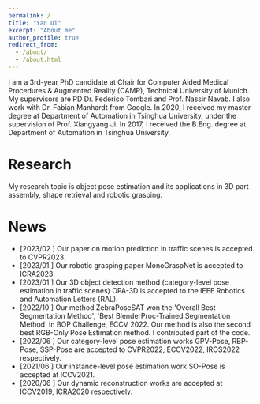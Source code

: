 ```yaml
---
permalink: /
title: "Yan Di"
excerpt: "About me"
author_profile: true
redirect_from: 
  - /about/
  - /about.html
---
```


I am a 3rd-year PhD candidate at Chair for Computer Aided Medical Procedures & Augmented Reality (CAMP), Technical University of Munich. My supervisors are PD Dr. Federico Tombari and Prof. Nassir Navab. I also work with Dr. Fabian Manhardt from Google. In 2020, I received my master degree at Department of Automation in Tsinghua University, under the supervision of Prof. Xiangyang Ji. In 2017, I received the B.Eng. degree at Department of Automation in Tsinghua University.


# Research
My research topic is object pose estimation and its applications in 3D part assembly, shape retrieval and robotic grasping. 


# News
* \[2023/02 \] Our paper on motion prediction in traffic scenes is accepted to CVPR2023.
* \[2023/01 \] Our robotic grasping paper MonoGraspNet is accepted to ICRA2023.
* \[2023/01 \] Our 3D object detection method (category-level pose estimation in traffic scenes) OPA-3D is accepted to the IEEE Robotics and Automation Letters (RAL).
* \[2022/10 \] Our method ZebraPoseSAT won the 'Overall Best Segmentation Method', 'Best BlenderProc-Trained Segmentation Method' in BOP Challenge, ECCV 2022. Our method is also the second best RGB-Only Pose Estimation method. I contributed part of the code.
* \[2022/06 \] Our category-level pose estimation works GPV-Pose, RBP-Pose, SSP-Pose are accepted to CVPR2022, ECCV2022, IROS2022 respectively.
* \[2021/06 \] Our instance-level pose estimation work SO-Pose is accepted at ICCV2021.
* \[2020/06 \] Our dynamic reconstruction works are accepted at ICCV2019, ICRA2020 respectively.





